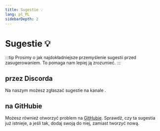 ```yaml
---
title: Sugestie 💡
lang: pl_PL
sidebarDepth: 2
---
```


# Sugestie :bulb:
:::tip
Prosimy o jak najdokładniejsze przemyślenie sugestii przed zasugerowaniem. To pomaga nam lepiej ją zrozumieć.
:::

## przez Discorda
Na naszym <discord/> możesz zgłaszać sugestie na kanale <discord-channel channel="suggestions"/>.

## na GitHubie
Możesz również otworzyć problem na [GitHubie][github.issues]. Sprawdź, czy ta sugestia już istnieje, a jeśli tak, dodaj swoją do niej, zamiast tworzyć nową.

<!-- ==START_FOOTER== Do NOT edit anything below this line! Any edits will be removed as content is auto generated! -->
[lssm.status]: https://status.lss-manager.de/
[lssm.discord]: https://discord.gg/RcTNjpB
[lssm.userscript]: https://v4.lss-manager.de/lssm-v4.user.js
[lssm.donations]: https://donate.lss-manager.de/
[docs]: https://docs.lss-manager.de/
[docs.apps]: /pl_PL/apps.md
[docs.appstore]: /pl_PL/appstore.md
[docs.bugs]: /pl_PL/bugs.md
[docs.error_report]: /pl_PL/error_report.md
[docs.faq]: /pl_PL/faq.md
[docs.metadata]: /pl_PL/metadata.md
[docs.other]: /pl_PL/other.md
[docs.settings]: /pl_PL/settings.md
[docs.suggestions]: /pl_PL/suggestions.md
[docs.support]: /pl_PL/support.md
[games.self]: https://operatorratunkowy.pl
[tampermonkey]: https://tampermonkey.net/
[github]: https://github.com/LSS-Manager/LSSM-V.4
[github.issues]: https://github.com/LSS-Manager/LSSM-V.4/issues
[github.issues.open]: https://github.com/LSS-Manager/LSSM-V.4/issues?q=is%3Aissue+is%3Aopen+label%3Abug